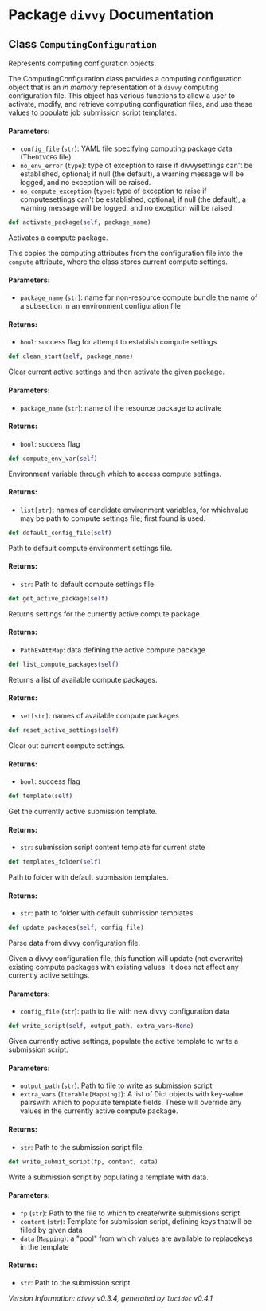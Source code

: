 <script>
document.addEventListener('DOMContentLoaded', (event) => {
  document.querySelectorAll('h3 code').forEach((block) => {
    hljs.highlightBlock(block);
  });
});
</script>

<style>
h3 .content { 
    padding-left: 22px;
    text-indent: -15px;
 }
h3 .hljs .content {
    padding-left: 20px;
    margin-left: 0px;
    text-indent: -15px;
    martin-bottom: 0px;
}
h4 .content, table .content, p .content, li .content { margin-left: 30px; }
h4 .content { 
    font-style: italic;
    font-size: 1em;
    margin-bottom: 0px;
}

</style>


# Package `divvy` Documentation

## <a name="ComputingConfiguration"></a> Class `ComputingConfiguration`
Represents computing configuration objects.

The ComputingConfiguration class provides a computing configuration object
that is an *in memory* representation of a `divvy` computing configuration
file. This object has various functions to allow a user to activate, modify,
and retrieve computing configuration files, and use these values to populate
job submission script templates.

#### Parameters:

- `config_file` (`str`):  YAML file specifying computing package data (The`DIVCFG` file).
- `no_env_error` (`type`):  type of exception to raise if divvysettings can't be established, optional; if null (the default), a warning message will be logged, and no exception will be raised.
- `no_compute_exception` (`type`):  type of exception to raise if computesettings can't be established, optional; if null (the default), a warning message will be logged, and no exception will be raised.


```python
def activate_package(self, package_name)
```

Activates a compute package.

This copies the computing attributes from the configuration file into
the `compute` attribute, where the class stores current compute
settings.
#### Parameters:

- `package_name` (`str`):  name for non-resource compute bundle,the name of a subsection in an environment configuration file


#### Returns:

- `bool`:  success flag for attempt to establish compute settings




```python
def clean_start(self, package_name)
```

Clear current active settings and then activate the given package.
#### Parameters:

- `package_name` (`str`):  name of the resource package to activate


#### Returns:

- `bool`:  success flag




```python
def compute_env_var(self)
```

Environment variable through which to access compute settings.
#### Returns:

- `list[str]`:  names of candidate environment variables, for whichvalue may be path to compute settings file; first found is used.




```python
def default_config_file(self)
```

Path to default compute environment settings file.
#### Returns:

- `str`:  Path to default compute settings file




```python
def get_active_package(self)
```

Returns settings for the currently active compute package
#### Returns:

- `PathExAttMap`:  data defining the active compute package




```python
def list_compute_packages(self)
```

Returns a list of available compute packages.
#### Returns:

- `set[str]`:  names of available compute packages




```python
def reset_active_settings(self)
```

Clear out current compute settings.
#### Returns:

- `bool`:  success flag




```python
def template(self)
```

Get the currently active submission template.
#### Returns:

- `str`:  submission script content template for current state




```python
def templates_folder(self)
```

Path to folder with default submission templates.
#### Returns:

- `str`:  path to folder with default submission templates




```python
def update_packages(self, config_file)
```

Parse data from divvy configuration file.

Given a divvy configuration file, this function will update (not
overwrite) existing compute packages with existing values. It does not
affect any currently active settings.
#### Parameters:

- `config_file` (`str`):  path to file with new divvy configuration data




```python
def write_script(self, output_path, extra_vars=None)
```

Given currently active settings, populate the active template to write a submission script.
#### Parameters:

- `output_path` (`str`):  Path to file to write as submission script
- `extra_vars` (`Iterable[Mapping]`):  A list of Dict objects with key-value pairswith which to populate template fields. These will override any values in the currently active compute package.


#### Returns:

- `str`:  Path to the submission script file




```python
def write_submit_script(fp, content, data)
```

Write a submission script by populating a template with data.
#### Parameters:

- `fp` (`str`):  Path to the file to which to create/write submissions script.
- `content` (`str`):  Template for submission script, defining keys thatwill be filled by given data
- `data` (`Mapping`):  a "pool" from which values are available to replacekeys in the template


#### Returns:

- `str`:  Path to the submission script







*Version Information: `divvy` v0.3.4, generated by `lucidoc` v0.4.1*